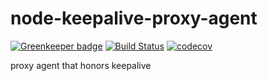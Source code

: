 # node-keepalive-proxy-agent
[![Greenkeeper badge](https://badges.greenkeeper.io/mknj/node-keepalive-proxy-agent.svg)](https://greenkeeper.io/) 
[![Build Status](https://travis-ci.org/mknj/node-keepalive-proxy-agent.svg?branch=master)](https://travis-ci.org/mknj/node-keepalive-proxy-agent)
[![codecov](https://codecov.io/gh/mknj/node-keepalive-proxy-agent/branch/master/graph/badge.svg)](https://codecov.io/gh/mknj/node-keepalive-proxy-agent)

proxy agent that honors keepalive

